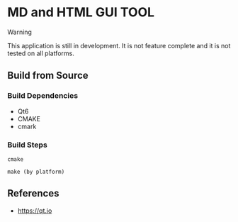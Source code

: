 # MD and HTML GUI TOOL

> [!WARNING]
> This application is still in development.
It is not feature complete and it is not tested on all platforms. 


## Build from Source

### Build Dependencies

- Qt6
- CMAKE
- cmark

### Build Steps
```
cmake
```
```
make (by platform)
```


## References

- https://qt.io

